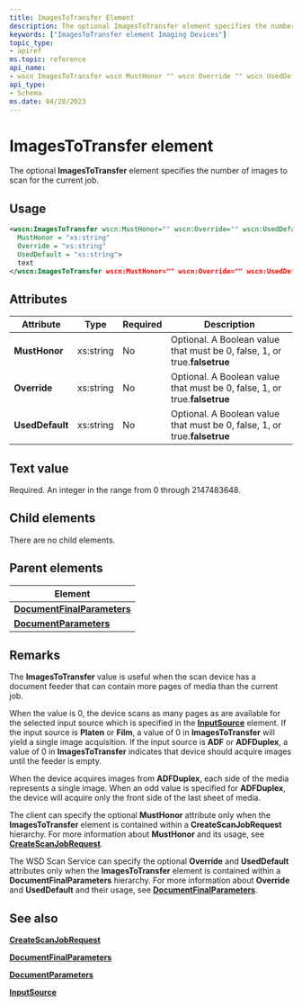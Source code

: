 ```yaml
---
title: ImagesToTransfer Element
description: The optional ImagesToTransfer element specifies the number of images to scan for the current job.
keywords: ["ImagesToTransfer element Imaging Devices"]
topic_type:
- apiref
ms.topic: reference
api_name:
- wscn ImagesToTransfer wscn MustHonor "" wscn Override "" wscn UsedDefault ""
api_type:
- Schema
ms.date: 04/28/2023
---
```


# ImagesToTransfer element

The optional **ImagesToTransfer** element specifies the number of images to scan for the current job.

## Usage

```xml
<wscn:ImagesToTransfer wscn:MustHonor="" wscn:Override="" wscn:UsedDefault=""
  MustHonor = "xs:string"
  Override = "xs:string"
  UsedDefault = "xs:string">
  text
</wscn:ImagesToTransfer wscn:MustHonor="" wscn:Override="" wscn:UsedDefault="">
```

## Attributes

| Attribute           | Type      | Required | Description                                                               |
|---------------------|-----------|----------|---------------------------------------------------------------------------|
| **MustHonor**   | xs:string | No       | Optional. A Boolean value that must be 0, false, 1, or true.**falsetrue** |
| **Override**    | xs:string | No       | Optional. A Boolean value that must be 0, false, 1, or true.**falsetrue** |
| **UsedDefault** | xs:string | No       | Optional. A Boolean value that must be 0, false, 1, or true.**falsetrue** |

## Text value

Required. An integer in the range from 0 through 2147483648.

## Child elements

There are no child elements.

## Parent elements

| Element |
|--|
| [**DocumentFinalParameters**](documentfinalparameters.md) |
| [**DocumentParameters**](documentparameters.md) |

## Remarks

The **ImagesToTransfer** value is useful when the scan device has a document feeder that can contain more pages of media than the current job.

When the value is 0, the device scans as many pages as are available for the selected input source which is specified in the [**InputSource**](inputsource.md) element. If the input source is **Platen** or **Film**, a value of 0 in **ImagesToTransfer** will yield a single image acquisition. If the input source is **ADF** or **ADFDuplex**, a value of 0 in **ImagesToTransfer** indicates that device should acquire images until the feeder is empty.

When the device acquires images from **ADFDuplex**, each side of the media represents a single image. When an odd value is specified for **ADFDuplex**, the device will acquire only the front side of the last sheet of media.

The client can specify the optional **MustHonor** attribute only when the **ImagesToTransfer** element is contained within a **CreateScanJobRequest** hierarchy. For more information about **MustHonor** and its usage, see [**CreateScanJobRequest**](createscanjobrequest.md).

The WSD Scan Service can specify the optional **Override** and **UsedDefault** attributes only when the **ImagesToTransfer** element is contained within a **DocumentFinalParameters** hierarchy. For more information about **Override** and **UsedDefault** and their usage, see [**DocumentFinalParameters**](documentfinalparameters.md).

## See also

[**CreateScanJobRequest**](createscanjobrequest.md)

[**DocumentFinalParameters**](documentfinalparameters.md)

[**DocumentParameters**](documentparameters.md)

[**InputSource**](inputsource.md)
